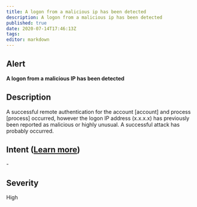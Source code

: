 ```yaml
---
title: A logon from a malicious ip has been detected
description: A logon from a malicious ip has been detected
published: true
date: 2020-07-14T17:46:13Z
tags:
editor: markdown
---
```


## Alert
**A logon from a malicious IP has been detected**

## Description
A successful remote authentication for the account [account] and process [process] occurred, however the logon IP address (x.x.x.x) has previously been reported as malicious or highly unusual. A successful attack has probably occurred.

## Intent ([Learn more](/public/security/alerts/intentions.md))
\-

## Severity
High





